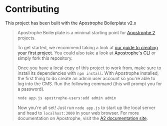 # Contributing

This project has been built with the Apostrophe Boilerplate v2.x

> Apostrophe Boilerplate is a minimal starting point for [Apostrophe 2](https://github.com/punkave/apostrophe) projects.
> 
> To get started, we recommend taking a look at [our guide to creating your first project](http://apostrophecms.org/docs/tutorials/getting-started/creating-your-first-project.html). You could also take a look at [Apostrophe's CLI](https://github.com/punkave/apostrophe) or simply fork this repository.
> 
> Once you have a local copy of this project to work from, make sure to install its dependencies with `npm install`. With Apostrophe installed, the first thing to do create an admin user account so you're able to log into the CMS. Run the following command (this will prompt you for a password).
> 
> ```bash
> node app.js apostrophe-users:add admin admin
> ```
> 
> Now you're all set! Just run `node app.js` to start up the local server and head to `localhost:3000` in your web browser.
> For more documentation on Apostrophe, visit the [A2 documentation site](http://apostrophecms.com).